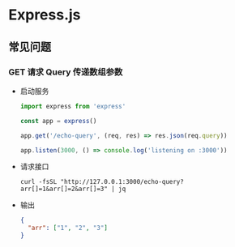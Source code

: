 # Express.js

## 常见问题

### GET 请求 Query 传递数组参数

-   启动服务

    ```javascript
    import express from 'express'

    const app = express()

    app.get('/echo-query', (req, res) => res.json(req.query))

    app.listen(3000, () => console.log('listening on :3000'))
    ```

-   请求接口

    ```shell
    curl -fsSL "http://127.0.0.1:3000/echo-query?arr[]=1&arr[]=2&arr[]=3" | jq
    ```

-   输出

    ```json
    {
      "arr": ["1", "2", "3"]
    }
    ```
